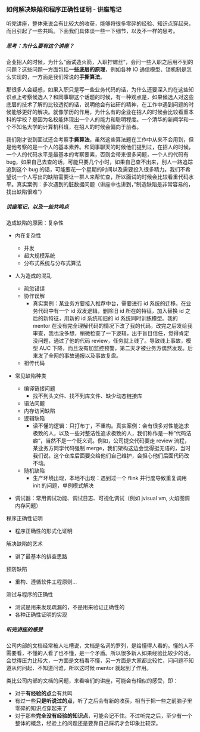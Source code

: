 ### 如何解决缺陷和程序正确性证明 - 讲座笔记

听完讲座，整体来说会有比较大的收获，能够将很多零碎的经验、知识点穿起来，而且引起了一些共鸣。下面我们具体谈一些一下细节，以及不一样的思考。

##### 思考：为什么要有这个讲座？

企业招人的时候，为什么“面试造火箭，入职拧螺丝”，会问一些入职之后用不到的问题？这些问题一方面包括**一些底层的原理**，例如各种 IO 通信模型、锁机制是怎么实现的，一方面是我们常说的**手撕算法**。

那很多人会疑惑，如果入职只是写一些业务代码的话，为什么还要深入的在这些知识点上考察候选人？和同事聊这个话题的时候，有一种观点是，如果候选人对这些底层的技术了解的比较透彻的话，说明他会有钻研的精神，在工作中遇到问题的时候能够更好的解决。就像学历的作用，为什么有的企业在招人的时候会比较看重本科的学校？是因为名校能体现出一个人的能力和聪明程度。一个清华的新闻学和一个不知名大学的计算机科班，在招人的时候会偏向于前者。

我们刚才说到面试还会考察**手撕算法**，虽然这些算法题在工作中从来不会用到，但是他考察的是一个人的基本素养。和同事聊天的时候他们提到过，在招人的时候，一个人的代码水平是最基本的考察要素，否则会带来很多问题，一个人的代码有 bug，如果自己去查的话，可能只要几个小时，如果自己查不出来，别人一路追踪追到这个 bug 的话，可能要花一个星期的时间以及需要投入很多精力。我们不希望说一个人写出的缺陷需要让一群人来帮忙查，所以面试的时候会比较看重代码水平。真实案例：多次遇到的脏数据问题（讲座中也讲到，”制造缺陷是非常容易的，找出缺陷很难“）

##### 讲座笔记，以及一些共鸣点

造成缺陷的原因：复杂性

- 内在复杂性

  - 并发
  - 超大规模系统
  - 分布式系统与分布式算法
- 人为造成的混乱

  - 疏忽错误
  - 协作误解
    - 真实案例：某业务方要接入推荐中台，需要进行 id 系统的迁移。在业务代码中有一个 id 双发逻辑，删除旧 id 所在的特征，加入替换 id 之后的新特征，用新的 id 系统和旧的 id 系统同时训练模型。我的 mentor 在没有完全理解代码的情况下改了我的代码，改完之后发给我审查，我也没多想，稍微检查了一下逻辑，出于盲目信任，觉得肯定没问题，通过了他的代码 review，任务就上线了。导致线上事故，模型 AUC 下降，而且没有加监控预警，第二天才被业务方偶然发现。后来发了全网的事故通报以及事故复盘。
  - 祖传代码
- 常见缺陷种类

  - 编译链接问题
    - 找不到头文件、找不到库文件、缺少动态链接库
  - 语法问题
  - 内存访问缺陷
  - 逻辑缺陷
    - 读不懂的逻辑：只打布丁，不重构。真实案例：会有很多对性能追求极致的人，以及一些对整洁性追求极致的人，我们称作是一种”代码洁癖“，当然不是一个贬义词。例如，公司提交代码要走 review 流程，某业务方同学代码强制 merge，我们架构这边会觉得挺无语的，当时我们说，这个仓库后面要交给他们自己维护，会担心他们后面代码改不动。
  - 随机缺陷
    - 生产环境出现，本地不出现：遇到过一个 flink 并行度导致重复调用 init 的问题，单例模式解决
- 调试器：常用调试功能、调试日志、可视化调试（例如 jvisual vm, 火焰图调内存问题）

程序正确性证明

- 程序正确性的形式化证明

解决缺陷的艺术

- 讲了最基本的排查思路

预防缺陷

- 重构、遵循软件工程原则...

测试与程序的正确性

- 测试是用来发现疏漏的，不是用来验证正确性的
- 各种正确性证明的实现

##### 听完讲座的感受

公司内部的文档经常被人吐槽说，文档是名词的罗列，是给懂得人看的。懂的人不需要看，不懂的人看了也不懂，是一个矛盾。所以很多新人如果经验比较少的话，会觉得压力比较大，一方面是文档看不懂，另一方面是大家都比较忙，问问题不知道从何问起、不知道问谁，所以这时候 mentor 就起到了作用。

类比公司内部的文档的问题，来看咱们的讲座，可能会有相似的感受，即：

- 对于**有经验的点**会有共鸣
- 有过一些**只是听说过的点**，听了之后会有新的收获，相当于把一些之前脑子里零碎的知识点穿起来了
- 对于那些**完全没有经验的知识点**，可能会记不住。不过听完之后，至少有一个整体的概念，经验上的问题还是要靠自己踩坑才会印象比较深。